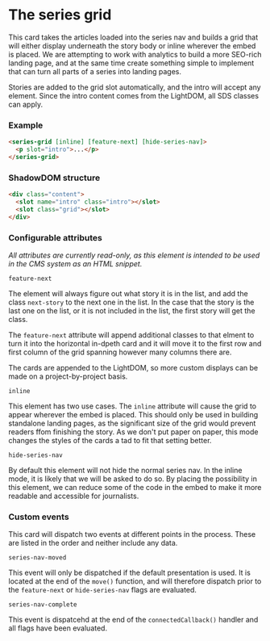 # The series grid

This card takes the articles loaded into the series nav and builds a grid that will either display underneath the story body or inline wherever the embed is placed. We are attempting to work with analytics to build a more SEO-rich landing page, and at the same time create something simple to implement that can turn all parts of a series into landing pages.

Stories are added to the grid slot automatically, and the intro will accept any element. Since the intro content comes from the LightDOM, all SDS classes can apply.

### Example

```html
<series-grid [inline] [feature-next] [hide-series-nav]>
  <p slot="intro">...</p>
</series-grid>
```

### ShadowDOM structure

```html
<div class="content">
  <slot name="intro" class="intro"></slot>
  <slot class="grid"></slot>
</div>
```

### Configurable attributes

*All attributes are currently read-only, as this element is intended to be used in the CMS system as an HTML snippet.*

`feature-next`

The element will always figure out what story it is in the list, and add the class `next-story` to the next one in the list. In the case that the story is the last one on the list, or it is not included in the list, the first story will get the class. 

The `feature-next` attribute will append additional classes to that elment to turn it into the horizontal in-dpeth card and it will move it to the first row and first column of the grid spanning however many columns there are.

The cards are appended to the LightDOM, so more custom displays can be made on a project-by-project basis.

`inline` 

This element has two use cases. The `inline` attribute will cause the grid to appear wherever the embed is placed. This should only be used in building standalone landing pages, as the significant size of the grid would prevent readers ffom finishing the story. As we don't put paper on paper, this mode changes the styles of the cards a tad to fit that setting better.

`hide-series-nav`

By default this element will not hide the normal series nav. In the inline mode, it is likely that we will be asked to do so. By placing the possibility in this element, we can reduce some of the code in the embed to make it more readable and accessible for journalists.

### Custom events

This card will dispatch two events at different points in the process. These are listed in the order and neither include any data.

`series-nav-moved`

This event will only be dispatched if the default presentation is used. It is located at the end of the `move()` function, and will therefore dispatch prior to the `feature-next` or `hide-series-nav` flags are evaluated.

`series-nav-complete`

This event is dispatcehd at the end of the `connectedCallback()` handler and all flags have been evaluated.
